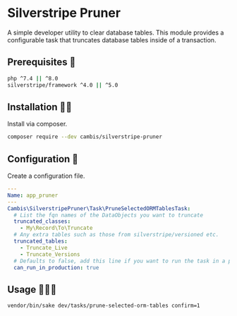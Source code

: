 # Silverstripe Pruner

A simple developer utility to clear database tables. This module provides a configurable task that truncates database tables inside of a transaction.

## Prerequisites 🦺

```sh
php ^7.4 || ^8.0
silverstripe/framework ^4.0 || ^5.0
```

## Installation 👷‍♀️

Install via composer.

```sh
composer require --dev cambis/silverstripe-pruner
```

## Configuration 🚧

Create a configuration file.

```yml
---
Name: app_pruner
---
Cambis\SilverstripePruner\Task\PruneSelectedORMTablesTask:
  # List the fqn names of the DataObjects you want to truncate
  truncated_classes:
    - My\Record\To\Truncate
  # Any extra tables such as those from silverstripe/versioned etc.
  truncated_tables:
    - Truncate_Live
    - Truncate_Versions
  # Defaults to false, add this line if you want to run the task in a production environment
  can_run_in_production: true
```

## Usage 🏃🏃🏃

```sh
vendor/bin/sake dev/tasks/prune-selected-orm-tables confirm=1
```
